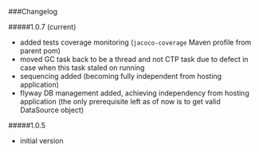 ###Changelog

#####1.0.7 (current)
- added tests coverage monitoring (`jacoco-coverage` Maven profile from parent pom)
- moved GC task back to be a thread and not CTP task due to defect in case when this task staled on running
- sequencing added (becoming fully independent from hosting application)
- flyway DB management added, achieving independency from hosting application (the only prerequisite left as of now is to get valid DataSource object) 

#####1.0.5
- initial version
